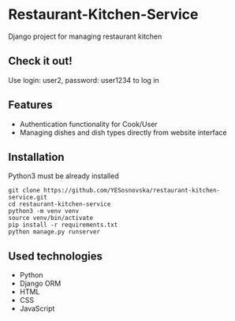 # Restaurant-Kitchen-Service

Django project for managing restaurant kitchen 

## Check it out!

Use login: user2, password: user1234 to log in

## Features 

* Authentication functionality for Cook/User
* Managing dishes and dish types directly from website interface


## Installation 

Python3 must be already installed


``` shell
git clone https://github.com/YESosnovska/restaurant-kitchen-service.git
cd restaurant-kitchen-service
python3 -m venv venv
source venv/bin/activate
pip install -r requirements.txt
python manage.py runserver
```

## Used technologies
- Python
- Django ORM
- HTML
- CSS
- JavaScript


